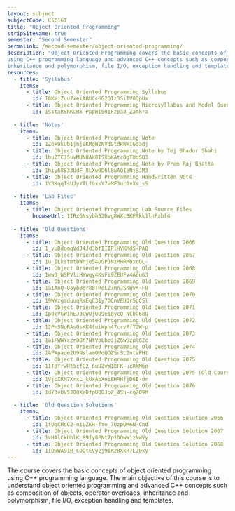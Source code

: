 ```yaml
---
layout: subject
subjectCode: CSC161
title: "Object Oriented Programming"
stripSiteName: true
semester: "Second Semester"
permalink: /second-semester/object-oriented-programming/
description: "Object Oriented Programming covers the basic concepts of object oriented programming
using C++ programming language and advanced C++ concepts such as composition of objects, operator overloads,
inheritance and polymorphism, file I/O, exception handling and templates."
resources:
  - title: 'Syllabus'
    items:
      - title: Object Oriented Programming Syllabus
        id: 18KejZuu7xeiA8UCc6G2QIz3SiTV0QpUx
      - title: Object Oriented Programming Microsyllabus and Model Question
        id: 1SstaR5RKCHx-PppWI5U1Fzp38_ZaAkra
  
  - title: 'Notes'
    items:
      - title: Object Oriented Programming Note
        id: 1Zok9kUb1jnj9KMgWZNVdGtdRWkIGdadj
      - title: Object Oriented Programming Note by Tej Bhadur Shahi
        id: 1buZTCJSuvMUN8AX0ISXbKAtc0gTUoSQ3
      - title: Object Oriented Programming Note by Prem Raj Bhatta
        id: 1hiy68S33UdF_8LXw9O6l8wAOIeNjSJM3
      - title: Object Oriented Programming Handwritten Note
        id: 1Y3KqqTsUJyYTLf9xsY7vMF3uc0vXs_sS
  
  - title: 'Lab Files'
    items:
      - title: Object Oriented Programming Lab Source Files
        browseUrl: 1IRx6Nsybh52Dvg8WXcBKERkk1lnPxhf4
  
  - title: 'Old Questions'
    items:
      - title: Object Oriented Programming Old Question 2066
        id: 1_vuBdomqVdJ4Jd3bfIIIPlHVKMdS-PAQ
      - title: Object Oriented Programming Old Question 2067
        id: 1u_ILkstmtbWhje54DGPJNzMHRMbxcOL-
      - title: Object Oriented Programming Old Question 2068
        id: 1ww3jWSPVliHYwgy4KsFi9ZEUFv4A6u6J
      - title: Object Oriented Programming Old Question 2069
        id: 1aIAnQ-8aybBor80TReLZ7mnJSKWvK-F8
      - title: Object Oriented Programming Old Question 2070
        id: 19WYzgsduuqRsEqC31y7DCnVEUQr5pCSl
      - title: Object Oriented Programming Old Question 2071
        id: 1p0cVGW1hEJ3CWUjUO9e1BycQ_NCbG68U
      - title: Object Oriented Programming Old Question 2072
        id: 12PmSNoRAsQsKK4tuiWph47crvFfT2W-p
      - title: Object Oriented Programming Old Question 2073
        id: 1aiFWWYxzr8Bh7NtVoLbeJjZ6wGzpl62c
      - title: Object Oriented Programming Old Question 2074
        id: 1APXpaqe2U9NslamQMoQDZSrSL2ntVFHt
      - title: Object Oriented Programming Old Question 2075
        id: 1IT3YrwHt5cfG2_6uUZyW18FK-ucRkM6o
      - title: Object Oriented Programming Old Question 2075 (Old Course)
        id: 1VjbXRM7XrxL_kUxApXoiEHRHfjD6B-dr
      - title: Object Oriented Programming Old Question 2076
        id: 1dY3vUV5JOQXeDfpUQGJpZ_4Sh-cqZO9M

  - title: 'Old Question Solutions'
    items:
      - title: Object Oriented Programming Old Question Solution 2066
        id: 1tUgCHdC2-niLZKH-fYo_7UzpUM6N-Cnd
      - title: Object Oriented Programming Old Question Solution 2067
        id: 1vHAlCkUblK_89Iy0PNt7p1DOwW1zNwVy
      - title: Object Oriented Programming Old Question Solution 2068
        id: 1IO9WA91R_CDQtEVy2j9IK28XkR7L20xy
---
```


The course covers the basic concepts of object oriented programming
using C++ programming language.
The main objective of this course is to understand object oriented
programming and advanced C++ concepts such as composition of objects, operator overloads,
inheritance and polymorphism, file I/O, exception handling and templates.